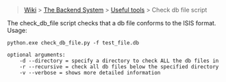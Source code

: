 > [Wiki](Home) > [The Backend System](The-Backend-System) > [Useful tools](Useful-tools) > Check db file script

The check_db_file script checks that a db file conforms to the ISIS format. Usage:

```
python.exe check_db_file.py -f test_file.db

optional arguments:
    -d --directory = specify a directory to check ALL the db files in
    -r --recursive = check all db files below the specified directory
    -v --verbose = shows more detailed information
```